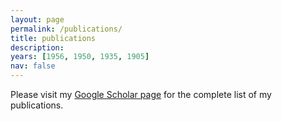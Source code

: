 ```yaml
---
layout: page
permalink: /publications/
title: publications
description: 
years: [1956, 1950, 1935, 1905]
nav: false
---
```

<!-- _pages/publications.md -->

Please visit my [Google Scholar page](https://scholar.google.com/citations?user=Bt4uDWMAAAAJ&hl=en) for the complete list of my publications. 
